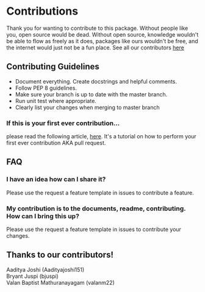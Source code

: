 # Contributions 
Thank you for wanting to contribute to this package. Without people like you, open source would be dead. Without open source, knowledge wouldn't be able to flow as freely as it does, packages like ours wouldn't be free, and the internet would just not be a fun place. See all our contributors [here](#thanks-to-our-contributors)

## Contributing Guidelines
- Document everything. Create docstrings and helpful comments.
- Follow PEP 8 guidelines.
- Make sure your branch is up to date with the master branch.
- Run unit test where appropriate.
- Clearly list your changes when merging to master branch

### **If this is your first ever contribution...**
please read the following article, [here](https://www.digitalocean.com/community/tutorials/hacktoberfest-how-to-submit-your-first-pull-request-on-github). It's a tutorial on how to perform your first ever contribution AKA pull request.

## FAQ
###  **I have an idea how can I share it?**
Please use the request a feature template in issues to contribute a feature.

###  **My contribution is to the documents, readme, contributing. How can I bring this up?**
Please use the request a feature template in issues to contribute your changes.

## Thanks to our contributors!
Aaditya Joshi (Aadityajoshi151)  
Bryant Juspi (bjuspi)  
Valan Baptist Mathuranayagam (valanm22)